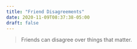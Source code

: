 ```yaml
---
title: "Friend Disagreements"
date: 2020-11-09T08:37:38-05:00
draft: false
---
```

> Friends can disagree over things that matter.

